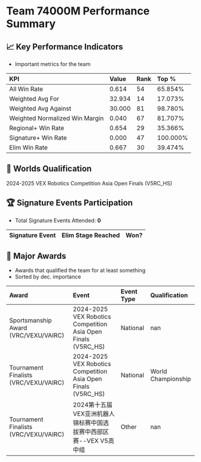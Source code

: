 # Team 74000M Performance Summary

## 📈 Key Performance Indicators
- Important metrics for the team

| KPI | Value | Rank | Top % |
|:---|:-----|:----|:-----|
| All Win Rate | 0.614 | 54 | 65.854% |
| Weighted Avg For | 32.934 | 14 | 17.073% |
| Weighted Avg Against | 30.000 | 81 | 98.780% |
| Weighted Normalized Win Margin | 0.040 | 67 | 81.707% |
| Regional+ Win Rate | 0.654 | 29 | 35.366% |
| Signature+ Win Rate | 0.000 | 47 | 100.000% |
| Elim Win Rate | 0.667 | 30 | 39.474% |


## 🎯 Worlds Qualification
2024-2025 VEX Robotics Competition Asia Open Finals (V5RC_HS)

## 🏆 Signature Events Participation
- Total Signature Events Attended: **0**

| Signature Event | Elim Stage Reached | Won? |
|:----------------|:-------------------|:----|


## 🥇 Major Awards
- Awards that qualified the team for at least something
- Sorted by dec. importance

| Award | Event | Event Type | Qualification |
|:------|:------|:-----------|:--------------|
| Sportsmanship Award (VRC/VEXU/VAIRC) | 2024-2025 VEX Robotics Competition Asia Open Finals (V5RC_HS) | National | nan |
| Tournament Finalists (VRC/VEXU/VAIRC) | 2024-2025 VEX Robotics Competition Asia Open Finals (V5RC_HS) | National | World Championship |
| Tournament Finalists (VRC/VEXU/VAIRC) | 2024第十五届VEX亚洲机器人锦标赛中国选拔赛中西部区赛--VEX V5高中组 | Other | nan |

